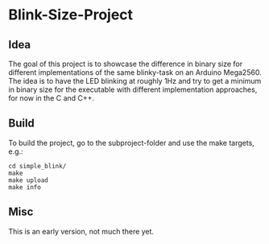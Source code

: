 # Blink-Size-Project

## Idea
The goal of this project is to showcase the difference in binary size for different implementations of the same blinky-task on an Arduino Mega2560.
The idea is to have the LED blinking at roughly 1Hz and try to get a minimum in binary size for the executable with different implementation approaches, for now in the C and C++.

## Build
To build the project, go to the subproject-folder and use the make targets, e.g.:

	cd simple_blink/
	make
	make upload
	make info

## Misc
This is an early version, not much there yet.

